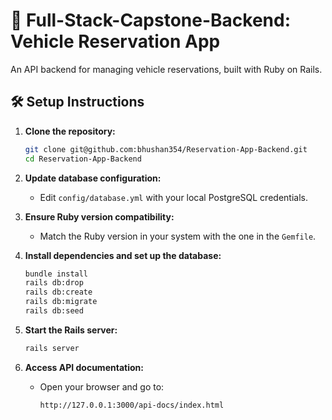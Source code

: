 # 🚗 Full-Stack-Capstone-Backend: Vehicle Reservation App

An API backend for managing vehicle reservations, built with Ruby on Rails.

## 🛠 Setup Instructions

1. **Clone the repository:**
   ```bash
   git clone git@github.com:bhushan354/Reservation-App-Backend.git
   cd Reservation-App-Backend
   ```

2. **Update database configuration:**
   - Edit `config/database.yml` with your local PostgreSQL credentials.

3. **Ensure Ruby version compatibility:**
   - Match the Ruby version in your system with the one in the `Gemfile`.

4. **Install dependencies and set up the database:**
   ```bash
   bundle install
   rails db:drop
   rails db:create
   rails db:migrate
   rails db:seed
   ```

5. **Start the Rails server:**
   ```bash
   rails server
   ```

6. **Access API documentation:**
   - Open your browser and go to:
     ```
     http://127.0.0.1:3000/api-docs/index.html
     ```
